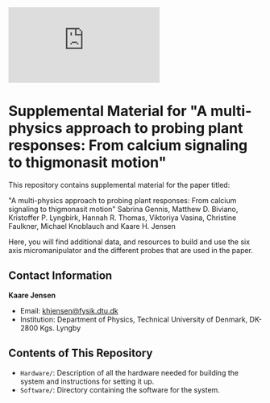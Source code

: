 ![alt text](https://github.com/Jensen-Lab/AUTOPLANT/MultiPhysics/Figure1.pdf)

# Supplemental Material for "A multi-physics approach to probing plant responses: From calcium signaling to thigmonasit motion"

This repository contains supplemental material for the paper titled:

"A multi-physics approach to probing plant responses: From calcium signaling to thigmonasit motion" 
Sabrina Gennis, Matthew D. Biviano, Kristoffer P. Lyngbirk, Hannah R. Thomas, Viktoriya Vasina, Christine Faulkner, Michael Knoblauch and Kaare H. Jensen

Here, you will find additional data, and resources to build and use the six axis micromanipulator and the different probes that are used in the paper.

## Contact Information
**Kaare Jensen**
- Email: khjensen@fysik.dtu.dk
- Institution: Department of Physics, Technical University of Denmark, DK-2800 Kgs. Lyngby

## Contents of This Repository
- `Hardware/`: Description of all the hardware needed for building the system and instructions for setting it up.
- `Software/`: Directory containing the software for the system.
